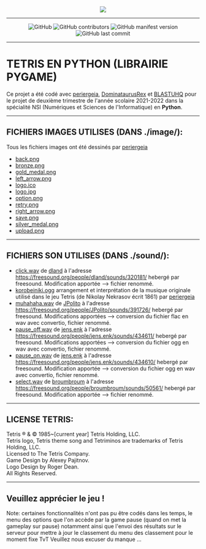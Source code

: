 <div align="center">
  <img src="https://seeklogo.com/images/T/tetris-logo-5F5DFBCE21-seeklogo.com.png">
</div>

---

<div align="center">
  <img alt="GitHub" src="https://img.shields.io/github/license/Jouca/Tetris?style=for-the-badge">
  <img alt="GitHub contributors" src="https://img.shields.io/github/contributors/Jouca/Tetris?style=for-the-badge">
  <img alt="GitHub manifest version" src="https://img.shields.io/github/manifest-json/v/Jouca/Tetris?style=for-the-badge">
  <img alt="GitHub last commit" src="https://img.shields.io/github/last-commit/Jouca/Tetris?style=for-the-badge">
</div>

---

<h1>TETRIS EN PYTHON (LIBRAIRIE PYGAME)</h1>
<p>Ce projet a été codé avec <a href="https://github.com/periergeia">periergeia</a>, <a href="https://github.com/DominataurusRex">DominataurusRex</a> et <a href="https://github.com/BLASTUHQ">BLASTUHQ</a> pour le projet de deuxième trimestre de l'année scolaire 2021-2022 dans la spécialité NSI (Numériques et Sciences de l'Informatique) en <b>Python</b>.

---

<h2>FICHIERS IMAGES UTILISES (DANS ./image/):</h2>

Tous les fichiers images ont été dessinés par <a href="https://github.com/periergeia">periergeia</a>
- [back.png](./image/back.png)
- [bronze.png](./image/bronze_medal.png)
- [gold_medal.png](./image/gold_medal.png)
- [left_arrow.png](./image/left_arrow.png)
- [logo.ico](./image/logo.ico)
- [logo.jpg](./image/logo.jpg)
- [option.png](./image/option.png)
- [retry.png](./image/retry.png)
- [right_arrow.png](./image/right_arrow.png)
- [save.png](./image/save.png)
- [silver_medal.png](./image/silver_medal.png)
- [upload.png](./image/upload.png)

---

<h2>FICHIERS SON UTILISES (DANS ./sound/):</h2>

- [click.wav](./sound/click.wav) de <u>dland</u> à l'adresse <a href="https://freesound.org/people/dland/sounds/320181/">https://freesound.org/people/dland/sounds/320181/</a> hebergé par freesound. Modification apportée --> fichier renommé.
- [korobeiniki.ogg](./sound/korobeiniki.ogg) arrangement et interprétation de la musique originale utilisé dans le jeu Tetris (de Nikolay Nekrasov écrit 1861) par <a href="https://github.com/periergeia">periergeia</a>
- [muhahaha.wav](./sound/muhahaha.wav) de <u>JPolito</u> à l'adresse <a href="https://freesound.org/people/JPolito/sounds/391726/">https://freesound.org/people/JPolito/sounds/391726/</a> hebergé par freesound. Modifications apportées --> conversion du fichier flac en wav avec convertio, fichier renommé.
- [pause_off.wav](./sound/pause_off.wav) de <u>jens.enk</u> à l'adresse <a href="https://freesound.org/people/jens.enk/sounds/434611/">https://freesound.org/people/jens.enk/sounds/434611/</a> hebergé par freesound. Modifications apportées --> conversion du fichier ogg en wav avec convertio, fichier renommé.
- [pause_on.wav](./sound/pause_on.wav) de <u>jens.enk</u> à l'adresse <a href="https://freesound.org/people/jens.enk/sounds/434610/">https://freesound.org/people/jens.enk/sounds/434610/</a> hebergé par freesound. Modification apportée --> conversion du fichier ogg en wav avec convertio, fichier renommé.
- [select.wav](./sound/select.wav) de <u>broumbroum</u> à l'adresse <a href="https://freesound.org/people/broumbroum/sounds/50561/">https://freesound.org/people/broumbroum/sounds/50561/</a> hebergé par freesound. Modification apportée --> fichier renommé.

---

<h2>LICENSE TETRIS:</h2>

Tetris ® & © 1985~[current year] Tetris Holding, LLC.<br>
Tetris logo, Tetris theme song and Tetriminos are trademarks of Tetris Holding, LLC.<br>
Licensed to The Tetris Company.<br>
Game Design by Alexey Pajitnov.<br>
Logo Design by Roger Dean.<br>
All Rights Reserved.

---

<h2>Veuillez apprécier le jeu !</h2>

Note: certaines fonctionnalités n'ont pas pu être codés dans les temps, le menu des options que l'on accède par la game pause (quand on met la gameplay sur pause) notamment ainsi que l'envoi des résultats sur le serveur pour mettre à jour le classement du menu des classement pour le moment fixe TvT
Veuillez nous excuser du manque ...
